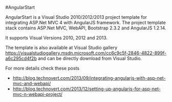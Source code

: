 #AngularStart

AngularStart is a Visual Studio 2010/2012/2013 project template for integrating ASP.Net MVC 4 with AngularJS framework. The project template stack contains ASP.Net MVC, WebAPI, Bootstrap 2.3.2 and AngularJS 1.2.14.

It supports Visual Versions 2010, 2012 and 2013.

The template is also available at Visual Studio gallery https://visualstudiogallery.msdn.microsoft.com/cc6c9c5f-2846-4822-899f-a6c295cd4f2b and can be directly download from Visual Studio.

For more details check these posts
 - http://blog.technovert.com/2013/09/integrating-angularjs-with-asp-net-mvc-and-webapi/
 - http://blog.technovert.com/2013/12/setting-up-angularjs-for-asp-net-mvc-n-webapi-project/
